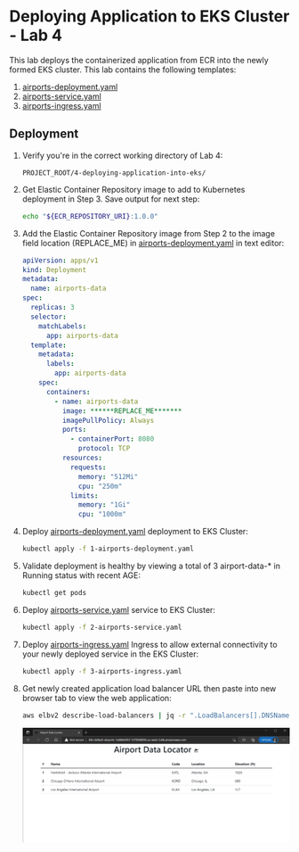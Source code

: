 # Deploying Application to EKS Cluster - Lab 4

This lab deploys the containerized application from ECR into the newly formed EKS cluster. This lab contains the following templates:

1. [airports-deployment.yaml](./1-airports-deployment.yaml)
2. [airports-service.yaml](./2-airports-service.yaml)
3. [airports-ingress.yaml](./3-airports-ingress.yaml)

## Deployment

1. Verify you're in the correct working directory of Lab 4:

    ```text
    PROJECT_ROOT/4-deploying-application-into-eks/
    ```

2. Get Elastic Container Repository image to add to Kubernetes deployment in Step 3. Save output for next step:

    ```bash
    echo "${ECR_REPOSITORY_URI}:1.0.0"
    ```

3. Add the Elastic Container Repository image from Step 2 to the image field location (REPLACE_ME) in [airports-deployment.yaml](./1-airports-deployment.yaml) in text editor:

    ```yaml
    apiVersion: apps/v1
    kind: Deployment
    metadata:
      name: airports-data
    spec:
      replicas: 3
      selector:
        matchLabels:
          app: airports-data
      template:
        metadata:
          labels:
            app: airports-data
        spec:
          containers:
            - name: airports-data
              image: ******REPLACE_ME*******
              imagePullPolicy: Always
              ports:
                - containerPort: 8080
                  protocol: TCP
              resources:
                requests:
                  memory: "512Mi"
                  cpu: "250m"
                limits:
                  memory: "1Gi"
                  cpu: "1000m"
    ```

4. Deploy [airports-deployment.yaml](./1-airports-deployment.yaml) deployment to EKS Cluster:

    ```bash
    kubectl apply -f 1-airports-deployment.yaml
    ```

5. Validate deployment is healthy by viewing a total of 3 airport-data-* in Running status with recent AGE:

    ```bash
    kubectl get pods
    ```

6. Deploy [airports-service.yaml](./2-airports-service.yaml) service to EKS Cluster:

    ```bash
    kubectl apply -f 2-airports-service.yaml
    ```

7. Deploy [airports-ingress.yaml](./3-airports-ingress.yaml) Ingress to allow external connectivity to your newly deployed service in the EKS Cluster:

    ```bash
    kubectl apply -f 3-airports-ingress.yaml
    ```

8. Get newly created application load balancer URL then paste into new browser tab to view the web application:

   ```bash
   aws elbv2 describe-load-balancers | jq -r ".LoadBalancers[].DNSName" | grep -i airports
   ```

   ![web-deployed](./images/web-deployed.png)
